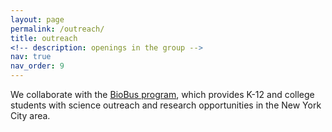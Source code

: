 ```yaml
---
layout: page
permalink: /outreach/
title: outreach
<!-- description: openings in the group -->
nav: true
nav_order: 9
---
```


We collaborate with the [BioBus program](https://www.biobus.org/about/), which provides K-12 and college students with science outreach and research opportunities in the New York City area.
